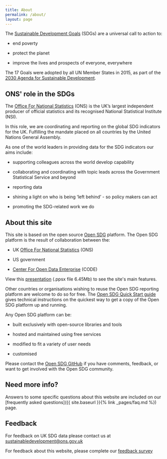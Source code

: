 ```yaml
---
title: About
permalink: /about/
layout: page
---
```

The [Sustainable Development Goals](http://www.un.org/sustainabledevelopment/sustainable-development-goals/) (SDGs) are a universal call to action to:

  * end poverty
  
  * protect the planet
  
  * improve the lives and prospects of everyone, everywhere

The 17 Goals were adopted by all UN Member States in 2015, as part of the [2030 Agenda for Sustainable Development](https://www.un.org/ga/search/view_doc.asp?symbol=A/RES/70/1&Lang=E).

## ONS' role in the SDGs
The [Office For National Statistics](https://www.ons.gov.uk/) (ONS) is the UK’s largest independent producer of official statistics and its recognised National Statistical Institute (NSI).

In this role, we are coordinating and reporting on the global SDG indicators for the UK. Fulfilling the mandate placed on all countries by the United Nations General Assembly.

As one of the world leaders in providing data for the SDG indicators our aims include: 

  * supporting colleagues across the world develop capability
  
  * collaborating and coordinating with topic leads across the Government Statistical Service and beyond
  
  * reporting data
  
  * shining a light on who is being ‘left behind’ - so policy makers can act 
  
  * promoting the SDG-related work we do

## About this site
This site is based on the open source [Open SDG](https://open-sdg.readthedocs.io/en/latest/) platform. The Open SDG platform is the result of collaboration between the:

  * UK [Office For National Statistics](https://www.ons.gov.uk/) (ONS)
  
  * US government
  
  * [Center For Open Data Enterprise](http://opendataenterprise.org/) (CODE)
  
  View this <a href="{{site.baseurl}}/public/NRP VIDEO DEMO May2018.ppsx" onClick='ga("send", "event", "Guidance", "presentation", "view presentation")'>presentation</a> (.ppsx file 6.45Mb) to see the site's main features.

Other countries or organisations wishing to reuse the Open SDG reporting platform are welcome to do so for free. The [Open SDG Quick Start guide](https://open-sdg.readthedocs.io/en/latest/quick-start/) gives technical instructions on the quickest way to get a copy of the Open SDG platform up and running.

Any Open SDG platform can be:

  * built exclusively with open-source libraries and tools
  
  * hosted and maintained using free services
  
  * modified to fit a variety of user needs
  
  * customised

Please contact the [Open SDG GitHub](https://github.com/open-sdg/open-sdg) if you have comments, feedback, or want to get involved with the Open SDG community.

## Need more info?
Answers to some specific questions about this website are included on our [frequently asked questions]({{ site.baseurl }}{% link _pages/faq.md %}) page.

## Feedback
For feedback on UK SDG data please contact us at <sustainabledevelopment@ons.gov.uk>

For feedback about this website, please complete our [feedback survey](https://www.surveymonkey.co.uk/r/SDGfeedback)
